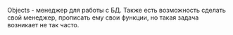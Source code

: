 
Objects - менеджер для работы с БД.
Также есть возможность сделать свой менеджер, прописать ему свои функции, но такая задача возникает не так часто.
